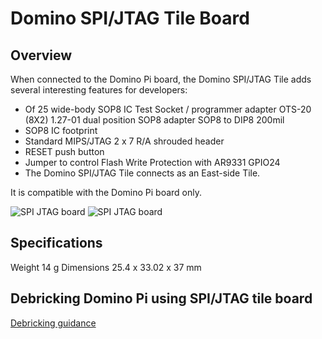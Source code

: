 Domino SPI/JTAG Tile Board
===

Overview
------------

When connected to the Domino Pi board, the Domino SPI/JTAG Tile adds several interesting features for developers:

* Of 25 wide-body SOP8 IC Test Socket / programmer adapter OTS-20 (8X2) 1.27-01 dual position SOP8 adapter SOP8 to DIP8 200mil
* SOP8 IC footprint
* Standard MIPS/JTAG 2 x 7 R/A shrouded header
* RESET push button
* Jumper to control Flash Write Protection with AR9331 GPIO24
* The Domino SPI/JTAG Tile connects as an East-side Tile.

It is compatible with the Domino Pi board only.

![SPI JTAG board](https://static.gl-inet.com/docs/en/2.x/domino/pi/src/spi_jtag1.jpg)
![SPI JTAG board](https://static.gl-inet.com/docs/en/2.x/domino/pi/src/spi_jtag2.jpg)

Specifications
-------------------
Weight	14 g
Dimensions	25.4 x 33.02 x 37 mm


Debricking Domino Pi using SPI/JTAG tile board
--------------------

[Debricking guidance](spi.md)